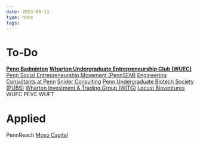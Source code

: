 ```yaml
---
date: 2023-09-13
type: note
tags: 
---
```

# To-Do
**[Penn Badminton](https://pennclubs.com/club/penn-competitive-badminton-club)**
**[Wharton Undergraduate Entrepreneurship Club (WUEC)](https://pennclubs.com/club/wharton-undergraduate-entrepreneurship-club)**
[Penn Social Entrepreneurship Movement (PennSEM)](https://pennclubs.com/club/pennsem)
[Engineering Consultants at Penn](https://pennclubs.com/club/penn-engineering-consultants/application/679)
[Snider Consulting](https://docs.google.com/forms/d/e/1FAIpQLSczYAkTWDQI4raWyqrb4S-EyETzW4b44Z2LBz_0Ct9gMfG2JA/viewform)
[Penn Undergraduate Biotech Society (PUBS)](https://pennclubs.com/club/pubs)
[Wharton Investment & Trading Group (WITG)](http://www.pennwitg.com/)
[Locust Bioventures](https://docs.google.com/forms/d/e/1FAIpQLSftOfcEjoouJ-lGliLfryoU1RKR6SqwSAmIt17mfmoT_jOe8A/viewform)
WUFC
PEVC
WUFT
# Applied
PennReach 
[Moso Capital](https://www.mosocap.com/)